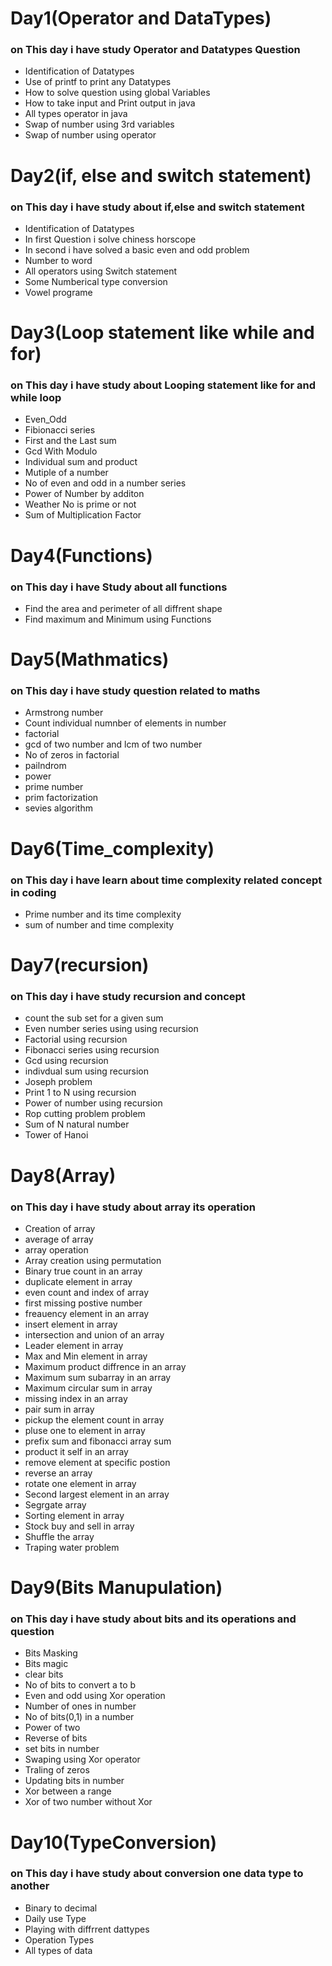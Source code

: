 <h1>Day1(Operator and DataTypes)</h1>
<h3>on This day i have study Operator and Datatypes Question</h3>
<ul><li>Identification of Datatypes</li>
    <li>Use of printf to print any Datatypes</li>
    <li>How to solve question using global Variables</li>
    <li>How to take input and Print output in java</li>
    <li>All types operator in java</li>
    <li>Swap of number using 3rd variables</li>
    <li>Swap of number using operator</li>
 </ul>
 <h1>Day2(if, else and switch statement)</h1>
 <h3>on This day i have study about if,else and switch statement</h3>
 <ul><li>Identification of Datatypes</li>
    <li>In first Question i solve chiness horscope</li>
    <li>In second i have solved a basic even and odd problem</li>
    <li>Number to word </li>
    <li>All operators using Switch statement</li>
    <li>Some Numberical type conversion</li>
    <li>Vowel programe</li>
 </ul>
 <h1>Day3(Loop statement like while and for)</h1>
 <h3>on This day i have study about Looping statement like for and while loop</h3>
 <ul><li>Even_Odd</li>
    <li>Fibionacci series</li>
    <li>First and the Last sum</li>
    <li>Gcd With Modulo</li>
    <li>Individual sum and product</li>
    <li>Mutiple of a number</li>
    <li>No of even and odd in a number series</li>
    <li>Power of Number by additon</li>
    <li>Weather No is prime or not</li>
    <li>Sum of Multiplication Factor</li>
 </ul>
<h1>Day4(Functions)</h1>
<h3>on This day i have Study about all functions</h3>
<ul><li>Find the area and perimeter of all diffrent shape</li>
    <li>Find maximum and Minimum using Functions</li>
 </ul>
<h1>Day5(Mathmatics)</h1>
<h3>on This day i have study question related to maths</h3>
<ul><li>Armstrong number</li>
    <li>Count individual numnber of elements in number</li>
    <li>factorial</li>
    <li>gcd of two number and lcm of two number</li>
    <li>No of zeros in factorial</li>
    <li>pailndrom</li>
    <li>power</li>
    <li>prime number</li>
    <li>prim factorization</li>
    <li>sevies algorithm</li>
 </ul>
<h1>Day6(Time_complexity)</h1>
<h3>on This day i have learn about time complexity related concept in coding</h3>
<ul><li>Prime number and its time complexity</li>
    <li>sum of number and time complexity</li>
 </ul>
<h1>Day7(recursion)</h1>
<h3>on This day i have study recursion and concept</h3>
<ul><li>count the sub set for a given sum</li>
    <li>Even number series using using recursion</li>
    <li>Factorial using recursion</li>
    <li>Fibonacci series using recursion</li>
    <li>Gcd using recursion</li>
    <li>indivdual sum using recursion</li>
    <li>Joseph problem</li>
    <li>Print 1 to N using recursion</li>
    <li>Power of number using recursion</li>
    <li>Rop cutting problem problem</li>
    <li>Sum of N natural number</li>
    <li>Tower of Hanoi</li>
 </ul>
<h1>Day8(Array)</h1>
<h3>on This day i have study about array its operation</h3>
<ul><li>Creation of array</li>
    <li>average of array</li>
    <li>array operation</li>
    <li>Array creation using permutation</li>
    <li>Binary true count in an array</li>
    <li>duplicate element in array</li>
    <li>even count and index of array</li>
    <li>first missing postive number</li>
    <li>freauency element in an array</li>
    <li>insert element in array</li>
    <li>intersection and union of an array</li>
    <li>Leader element in array</li>
    <li>Max and Min element in array</li>
    <li>Maximum product diffrence in an array</li>
    <li>Maximum sum subarray in an array</li>
    <li>Maximum circular sum in array</li>
    <li>missing index in an array</li>
    <li>pair sum in array</li>
    <li>pickup the element count in array</li>
    <li>pluse one to element in array</li>
    <li>prefix sum and fibonacci array sum</li>
    <li>product it self in an array</li>
    <li>remove element at specific postion</li>
    <li>reverse an array</li>
    <li>rotate one element in array</li>
    <li>Second largest element in an array</li>
    <li>Segrgate array</li>
    <li>Sorting element in array</li>
    <li>Stock buy and sell in array</li>
    <li>Shuffle the array</li>
    <li>Traping water problem</li>
 </ul>
<h1>Day9(Bits Manupulation)</h1>
<h3>on This day i have study about bits and its operations and question</h3>
<ul><li>Bits Masking</li>
    <li>Bits magic</li>
    <li>clear bits</li>
    <li>No of bits to convert a to b</li>
    <li>Even and odd using Xor operation</li>
    <li>Number of ones in number</li>
    <li>No of bits(0,1) in a number</li>
    <li>Power of two</li>
    <li>Reverse of bits</li>
    <li>set bits in number</li>
    <li>Swaping using Xor operator</li>
    <li>Traling of zeros</li>
    <li>Updating bits in number</li>
    <li>Xor between a range</li>
    <li>Xor of two number without Xor</li>
 </ul>
<h1>Day10(TypeConversion)</h1>
<h3>on This day i have study about conversion one data type to another</h3>
<ul><li>Binary to decimal</li>
    <li>Daily use Type</li>
    <li>Playing with diffrrent dattypes</li>
    <li>Operation Types</li>
    <li>All types of data</li>
</ul>
